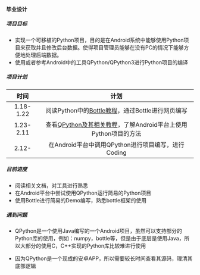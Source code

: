 #### 毕业设计 

##### 项目目标

- 实现一个可移植的Python项目，目的是在Android系统中能够使用Python项目来获取并且修改后台数据。使得项目管理员能够在没有PC的情况下能够方便地处理后端数据。
- 使用或者参考Android中的工具QPython/QPython3进行Python项目的编译

##### 项目计划

|   时间    |                             计划                             |
| :-------: | :----------------------------------------------------------: |
| 1.18-1.22 | 阅读Python中的[Bottle教程](http://www.bottlepy.org/docs/dev/index.html)，通过Bottle进行网页编写 |
| 1.23-2.11 | 查看[QPython及其相关教程](https://github.com/qpython-android/qpython)，了解Android平台上使用Python项目的方法 |
|   2.12-   |      在Android平台中调用QPython进行项目编写，进行Coding      |

##### 目前进度

+ 阅读相关文档，对工具进行熟悉
+ 在Android平台中尝试使用QPython运行简易的Python项目
+ 使用Bottle进行简易的Demo编写，熟悉bottle框架的使用



##### 遇到问题

- QPython是一个使用Java编写的一个Android项目，虽然可以支持部分的Python库的使用，例如：numpy，bottle等，但是由于底层是使用Java，所以大部分的使用C，C++实现的Python库比较难进行使用

- 因为QPython是一个现成的安卓APP，所以需要较长时间查看其源码，理清其底部逻辑

  

